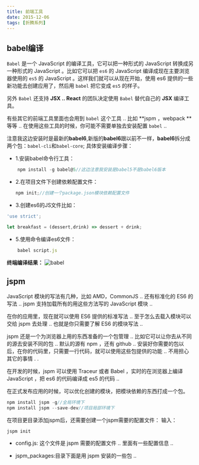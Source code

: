 ```yaml
---
title: 前端工具
date: 2015-12-06
tags: [折腾系列]
---
```


## babel编译
`Babel` 是一个 JavaScript 的编译工具，它可以把一种形式的 JavaScript 转换成另一种形式的 JavaScript 。比如它可以把 `es6` 的 JavaScript 编译成现在主要浏览器使用的 `es5` 的 JavaScript 。这样我们就可以从现在开始，使用 es6 提供的一些新功能去创建应用了，然后用 `babel` 把它变成 `es5` 的样子。

另外 `Babel` 还支持 **JSX .. React** 的团队决定使用 `Babel` 替代自己的 **JSX** 编译工具。

有些其它的前端工具里面也会用到 `babel` 这个工具 .. 比如 **jspm ，webpack **等等 .. 在使用这些工具的时候，你可能不需要单独去安装配置 `babel` ..

注意我这边安装时是最新的**babel6**,新版的**babel6**跟以前不一样，**babel6**拆分成两个包：`babel-cli`和`babel-core`;
具体安装编译步骤：
<!-- more -->

- 1.安装babel命令行工具：
```js
    npm install -g babel@5//这边注意我安装是babel5不是babel6版本
```
- 2.在项目文件下创建依赖配置文件：
    ```js
    npm init;//创建一个package.json模块依赖配置文件
    ```
- 3.创建es6的JS文件比如：
```js
'use strict';

let breakfast = (dessert,drink) => dessert + drink;
```
- 5.使用命令编译es6文件：
```js
    babel script.js
```
**终端编译结果：**
![babel](https://ohv0hyr4v.qnssl.com/es5.png)

## jspm
JavaScript 模块的写法有几种，比如 AMD，CommonJS .. 还有标准化的 ES6 的写法 .. jspm 支持加载所有的用这些方法写的 JavaScript 模块 ..

在你的应用里，现在就可以使用 ES6 提供的标准写法 .. 至于怎么去载入模块可以交给 jspm 去处理 .. 也就是你只需要了解 ES6 的模块写法 ..

jspm 还是一个为浏览器上用的东西准备的一个包管理 .. 比如它可以让你去从不同的源去安装不同的包 .. 默认的源有 npm ，还有 github .. 安装好你需要的包以后，在你的代码里，只需要一行代码，就可以使用这些包提供的功能 .. 不用担心其它的事情 . .

在开发的时候，jspm 可以使用 Traceur 或者 Babel ，实时的在浏览器上编译 JavaScript ，把 es6 的代码编译成 es5 的代码 ..

在正式发布应用的时候，可以优化创建的模块，把模块依赖的东西打成一个包。

```js
npm install jspm -g//全局环境下
npm install jspm --save-dev//项目局部环境下
```

在项目更目录添加jspm后，还需要创建一个jspm需要的配置文件：
输入：
```
jspm init
```
- config.js: 这个文件是 jspm 需要的配置文件 .. 里面有一些配置信息 ..

- jspm_packages:目录下面是用 jspm 安装的一些包 ..


